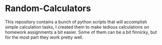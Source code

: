 # Random-Calculators
This repository contains a bunch of python scripts that will accomplish simple calculation tasks, I created them to make tedious calculations on homework assignments a bit easier. Some of them can be a bit finnicky, but for the most part they work pretty well. 
